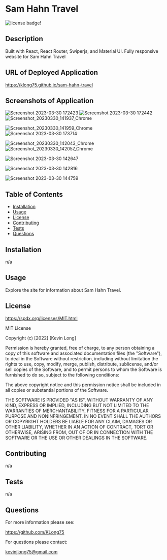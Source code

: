 # Sam Hahn Travel

![license badge!](https://img.shields.io/badge/license-MIT-blue)

## Description

Built with React, React Router, Swiperjs, and Material UI. Fully responsive website for Sam Hahn Travel 

## URL of Deployed Application

<https://klong75.github.io/sam-hahn-travel>

## Screenshots of Application

![Screenshot 2023-03-30 172423](https://user-images.githubusercontent.com/98487770/228978082-65a56dc0-e9f4-41ea-b6ee-12df61fe346e.png)
![Screenshot 2023-03-30 172442](https://user-images.githubusercontent.com/98487770/228978096-25cf9539-afd1-48e0-993c-a0d179697c4e.png)
![Screenshot_20230330_141937_Chrome](https://user-images.githubusercontent.com/98487770/228949134-2037d933-d710-4590-a5db-c2f72d3ee2ea.jpg)


![Screenshot_20230330_141959_Chrome](https://user-images.githubusercontent.com/98487770/228978549-ba4d7a70-5755-4029-a6ab-b28a62174ea8.jpg)
![Screenshot 2023-03-30 173714](https://user-images.githubusercontent.com/98487770/228979062-8f9b5487-73e7-4ab1-a149-091e08d695f3.png)


![Screenshot_20230330_142043_Chrome](https://user-images.githubusercontent.com/98487770/228978560-02df30ed-8ec6-42e9-8365-e13e3b653a09.jpg)
![Screenshot_20230330_142057_Chrome](https://user-images.githubusercontent.com/98487770/228979244-1bb6bf45-8d47-4962-858d-5bc414c60b14.jpg)

![Screenshot 2023-03-30 142647](https://user-images.githubusercontent.com/98487770/228947900-45f457be-d682-4145-94ea-5b1e4eb7ca26.png)

![Screenshot 2023-03-30 142816](https://user-images.githubusercontent.com/98487770/228947920-33250e4f-fef5-45f5-a270-07450e5e7a06.png)

![Screenshot 2023-03-30 144759](https://user-images.githubusercontent.com/98487770/228948138-8b56e4e1-42b4-45a5-b0da-91c41f7f32b3.png)

## Table of Contents

- [Installation](#installation)
- [Usage](#usage)
- [License](#license)
- [Contributing](#contributing)
- [Tests](#tests)
- [Questions](#questions)

## Installation

n/a

## Usage

Explore the site for information about Sam Hahn Travel.

## License

<https://spdx.org/licenses/MIT.html>

MIT License

Copyright (c) [2022] [Kevin Long]

Permission is hereby granted, free of charge, to any person obtaining a copy
of this software and associated documentation files (the "Software"), to deal
in the Software without restriction, including without limitation the rights
to use, copy, modify, merge, publish, distribute, sublicense, and/or sell
copies of the Software, and to permit persons to whom the Software is
furnished to do so, subject to the following conditions:

The above copyright notice and this permission notice shall be included in all
copies or substantial portions of the Software.

THE SOFTWARE IS PROVIDED "AS IS", WITHOUT WARRANTY OF ANY KIND, EXPRESS OR
IMPLIED, INCLUDING BUT NOT LIMITED TO THE WARRANTIES OF MERCHANTABILITY,
FITNESS FOR A PARTICULAR PURPOSE AND NONINFRINGEMENT. IN NO EVENT SHALL THE
AUTHORS OR COPYRIGHT HOLDERS BE LIABLE FOR ANY CLAIM, DAMAGES OR OTHER
LIABILITY, WHETHER IN AN ACTION OF CONTRACT, TORT OR OTHERWISE, ARISING FROM,
OUT OF OR IN CONNECTION WITH THE SOFTWARE OR THE USE OR OTHER DEALINGS IN THE
SOFTWARE.

## Contributing

n/a

## Tests

n/a

## Questions

For more information please see:

<https://github.com/KLong75>

For questions please contact:

[kevinjlong75@gmail.com](mailto:kevinjlong75@gmail.com)
